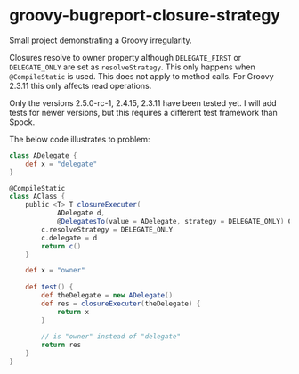 # groovy-bugreport-closure-strategy

Small project demonstrating a Groovy irregularity.

Closures resolve to owner property although `DELEGATE_FIRST`
or `DELEGATE_ONLY` are set as `resolveStrategy`.
This only happens when `@CompileStatic` is used.
This does not apply to method calls.
For Groovy 2.3.11 this only affects read operations.

Only the versions 2.5.0-rc-1, 2.4.15, 2.3.11 have been tested yet.
I will add tests for newer versions, but this requires a different
test framework than Spock.

The below code illustrates to problem:

```groovy
class ADelegate {
    def x = "delegate"
}

@CompileStatic
class AClass {
    public <T> T closureExecuter(
            ADelegate d,
            @DelegatesTo(value = ADelegate, strategy = DELEGATE_ONLY) Closure<T> c) {
        c.resolveStrategy = DELEGATE_ONLY
        c.delegate = d
        return c()
    }

    def x = "owner"
    
    def test() {
        def theDelegate = new ADelegate()
        def res = closureExecuter(theDelegate) {
            return x
        }
        
        // is "owner" instead of "delegate"
        return res
    }
}
```
